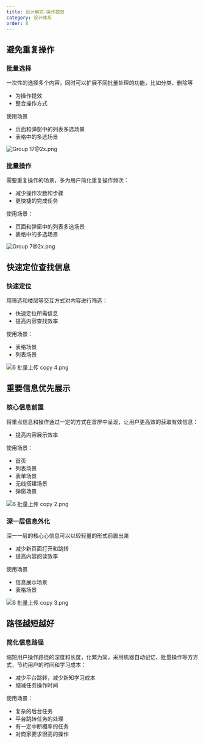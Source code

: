 ```yaml
---
title: 设计模式-操作提效
category: 设计体系
order: 8
---
```


## 避免重复操作

### 批量选择

一次性的选择多个内容，同时可以扩展不同批量处理的功能，比如分类、删除等

* 为操作提效
* 整合操作方式

使用场景

* 页面和弹窗中的列表多选场景
* 表格中的多选场景

![Group 17@2x.png](https://intranetproxy.alipay.com/skylark/lark/0/2019/png/9277/1550743340767-743d9c8d-5248-4f97-8d06-8f393496367b.png#align=left&display=inline&height=3141&name=Group%2017%402x.png&originHeight=10780&originWidth=2560&size=701272&width=746)<br />

### 批量操作

需要重复操作的场景，多为用户简化重复操作频次：

* 减少操作次数和步骤
* 更快捷的完成任务

使用场景：

* 页面和弹窗中的列表多选场景
* 表格中的多选场景

![Group 7@2x.png](https://intranetproxy.alipay.com/skylark/lark/0/2019/png/9277/1550746277618-ac452720-b370-4810-b9a8-ff4e2991514e.png#align=left&display=inline&height=948&name=Group%207%402x.png&originHeight=3102&originWidth=2440&size=1780474&width=746)

## 快速定位查找信息

### 快速定位

用筛选和楼层等交互方式对内容进行筛选：

* 快速定位所需信息
* 提高内容查找效率

使用场景：

* 表格场景
* 列表场景

![6 批量上传 copy 4.png](https://intranetproxy.alipay.com/skylark/lark/0/2019/png/9277/1550747155355-f3cc805e-ce1c-4294-9b89-dba3d5ec9dc1.png#align=left&display=inline&height=528&name=6%20%E6%89%B9%E9%87%8F%E4%B8%8A%E4%BC%A0%20copy%204.png&originHeight=1726&originWidth=2440&size=193510&width=746)

## 重要信息优先展示

### 核⼼信息前置

将重点信息和操作通过一定的方式在首屏中呈现，让用户更高效的获取有效信息：

* 提高内容展示效率

使用场景：

* 首⻚
* 列表场景
* 表单场景
* 无线搭建场景
* 弹窗场景

![6 批量上传 copy 2.png](https://intranetproxy.alipay.com/skylark/lark/0/2019/png/9277/1550747479419-fa8d8526-1d49-4eff-bc6e-638bf5d5b0b8.png#align=left&display=inline&height=528&name=6%20%E6%89%B9%E9%87%8F%E4%B8%8A%E4%BC%A0%20copy%202.png&originHeight=1726&originWidth=2440&size=863547&width=746)

### 深一层信息外化

深⼀一层的核⼼心信息可以以较轻量的形式前置出来

* 减少新⻚面打开和跳转
* 提⾼内容阅读效率

使用场景

* 信息展示场景
* 表格场景

![6 批量上传 copy 3.png](https://intranetproxy.alipay.com/skylark/lark/0/2019/png/9277/1550747530636-e0bca697-3cce-4e40-a6c7-8e11e3a976cc.png#align=left&display=inline&height=550&name=6%20%E6%89%B9%E9%87%8F%E4%B8%8A%E4%BC%A0%20copy%203.png&originHeight=1800&originWidth=2440&size=457592&width=746)

## 路径越短越好

### 简化信息路径

缩短用户操作路径的深度和长度，化繁为简，采用机器自动记忆、批量操作等⽅方式，节约用户的时间和学习成本：

* 减少平台跳转，减少新知学习成本
* 缩减任务操作时间

使用场景：

* 复杂的后台任务
* 平台跳转任务的处理
* 有一定中断概率的任务
* 对商家要求很高的操作